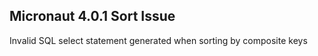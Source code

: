 ## Micronaut 4.0.1 Sort Issue

Invalid SQL select statement generated when sorting by composite keys
